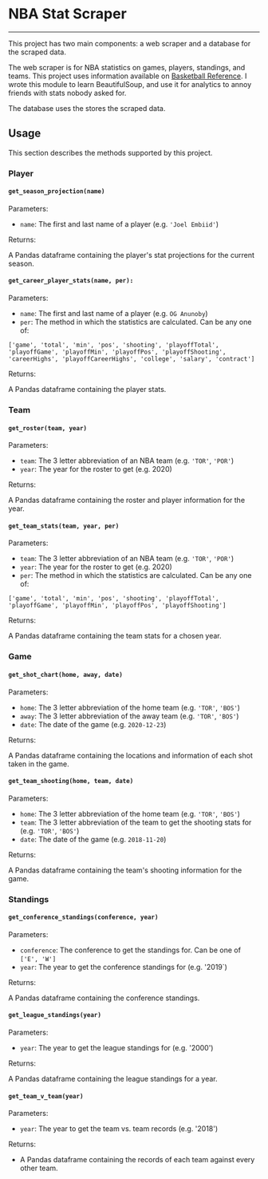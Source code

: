 # NBA Stat Scraper 
-----------------------------------------------------------------------------------------------------------------------------
This project has two main components: a web scraper and a database for the scraped data.

The web scraper is for NBA statistics on games, players, standings, and teams. This project uses information available on [Basketball Reference](https://basketball-reference.com). I wrote this module to learn BeautifulSoup, and use it for analytics to annoy friends with stats nobody asked for. 

The database uses the stores the scraped data.


## Usage
This section describes the methods supported by this project. 

### Player
#### `get_season_projection(name)`
Parameters:
  - `name`: The first and last name of a player (e.g. `'Joel Embiid'`)

Returns:

A Pandas dataframe containing the player's stat projections for the current season.

#### `get_career_player_stats(name, per):`
Parameters:
  - `name`: The first and last name of a player (e.g. `OG Anunoby`)
  - `per`: The method in which the statistics are calculated. Can be any one of:
  ```
  ['game', 'total', 'min', 'pos', 'shooting', 'playoffTotal', 'playoffGame', 'playoffMin', 'playoffPos', 'playoffShooting', 'careerHighs', 'playoffCareerHighs', 'college', 'salary', 'contract']
  ```
  
Returns:
  
A Pandas dataframe containing the player stats. 
  
### Team
#### `get_roster(team, year)`
Parameters:
  - `team`: The 3 letter abbreviation of an NBA team (e.g. `'TOR'`, `'POR'`)
  - `year`: The year for the roster to get (e.g. 2020)
    
Returns:
  
A Pandas dataframe containing the roster and player information for the year.
  
#### `get_team_stats(team, year, per)`
Parameters:
  - `team`: The 3 letter abbreviation of an NBA team (e.g. `'TOR'`, `'POR'`)
  - `year`: The year for the roster to get (e.g. 2020)
  - `per`: The method in which the statistics are calculated. Can be any one of:
```
['game', 'total', 'min', 'pos', 'shooting', 'playoffTotal', 'playoffGame', 'playoffMin', 'playoffPos', 'playoffShooting']
```

Returns:

A Pandas dataframe containing the team stats for a chosen year.

### Game
#### `get_shot_chart(home, away, date)`
Parameters:
  - `home`: The 3 letter abbreviation of the home team (e.g. `'TOR'`, `'BOS'`)
  - `away`: The 3 letter abbreviation of the away team (e.g. `'TOR'`, `'BOS'`)
  - `date`: The date of the game (e.g. `2020-12-23`)
  
Returns:

A Pandas dataframe containing the locations and information of each shot taken in the game.

#### `get_team_shooting(home, team, date)`
Parameters: 
  - `home`: The 3 letter abbreviation of the home team (e.g. `'TOR'`, `'BOS'`)
  - `team`: The 3 letter abbreviation of the team to get the shooting stats for (e.g. `'TOR'`, `'BOS'`)
  - `date`: The date of the game (e.g. `2018-11-20`)

Returns:

A Pandas dataframe containing the team's shooting information for the game.

### Standings
#### `get_conference_standings(conference, year)`
Parameters:
  - `conference`: The conference to get the standings for. Can be one of `['E', 'W']`
  - `year`: The year to get the conference standings for (e.g. '2019`)

Returns:

A Pandas dataframe containing the conference standings.

#### `get_league_standings(year)`
Parameters:
  - `year`: The year to get the league standings for (e.g. '2000')
  
Returns:

A Pandas dataframe containing the league standings for a year.

#### `get_team_v_team(year)`
Parameters:
  - `year`: The year to get the team vs. team records (e.g. '2018')
  
Returns:
  - A Pandas dataframe containing the records of each team against every other team.
